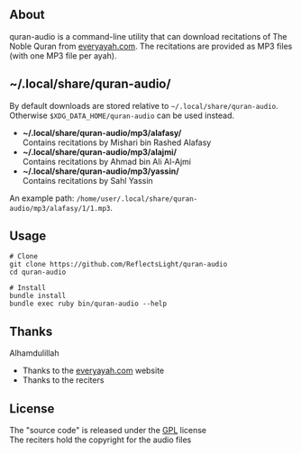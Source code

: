 ## About

quran-audio is a command-line utility that
can download recitations of The Noble Quran from
[everyayah.com](https://everyayah.com).
The recitations are provided as MP3 files
(with one MP3 file per ayah).

## ~/.local/share/quran-audio/

By default downloads are stored relative to
`~/.local/share/quran-audio`.  <br> Otherwise
`$XDG_DATA_HOME/quran-audio` can be used instead.

* **~/.local/share/quran-audio/mp3/alafasy/** <br>
  Contains recitations by Mishari bin Rashed Alafasy
* **~/.local/share/quran-audio/mp3/alajmi/** <br>
  Contains recitations by Ahmad bin Ali Al-Ajmi
* **~/.local/share/quran-audio/mp3/yassin/** <br>
  Contains recitations by Sahl Yassin

An example path:
`/home/user/.local/share/quran-audio/mp3/alafasy/1/1.mp3`.

## Usage

    # Clone
    git clone https://github.com/ReflectsLight/quran-audio
    cd quran-audio

    # Install
    bundle install
    bundle exec ruby bin/quran-audio --help

## Thanks

Alhamdulillah

* Thanks to the [everyayah.com](https://everyayah.com) website
* Thanks to the reciters

## License

The "source code" is released under the [GPL](./LICENSE) license
<br>
The reciters hold the copyright for the audio files
